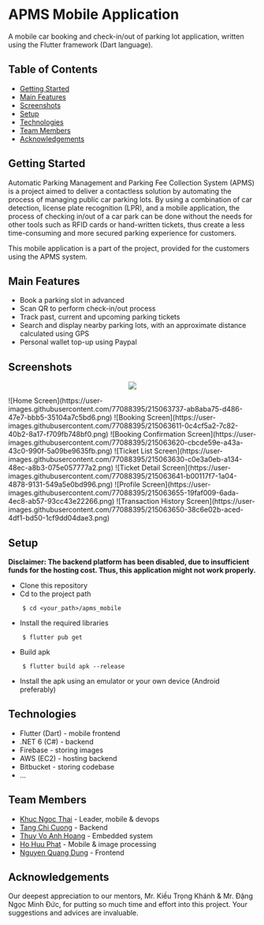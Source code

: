 # APMS Mobile Application

A mobile car booking and check-in/out of parking lot application, written using the Flutter framework (Dart language).

## Table of Contents
- [Getting Started](#getting-started)
- [Main Features](#main-features)
- [Screenshots](#screenshots)
- [Setup](#setup)
- [Technologies](#technologies)
- [Team Members](#team-members)
- [Acknowledgements](#acknowledgements)

## Getting Started
Automatic Parking Management and Parking Fee Collection System (APMS) is a project aimed to deliver a contactless solution by automating the process of managing public car parking lots. By using a combination of car detection, license plate recognition (LPR), and a mobile application, the process of checking in/out of a car park can be done without the needs for other tools such as RFID cards or hand-written tickets, thus create a less time-consuming and more secured parking experience for customers.

This mobile application is a part of the project, provided for the customers using the APMS system. 

## Main Features
- Book a parking slot in advanced
- Scan QR to perform check-in/out process
- Track past, current and upcoming parking tickets
- Search and display nearby parking lots, with an approximate distance calculated using GPS
- Personal wallet top-up using Paypal

## Screenshots
<p align="center">
  <img src="https://user-images.githubusercontent.com/77088395/215063737-ab8aba75-d486-47e7-bbb5-35104a7c5bd6.png" />
</p>
![Home Screen](https://user-images.githubusercontent.com/77088395/215063737-ab8aba75-d486-47e7-bbb5-35104a7c5bd6.png)
![Booking Screen](https://user-images.githubusercontent.com/77088395/215063611-0c4cf5a2-7c82-40b2-8a17-f709fb748bf0.png)
![Booking Confirmation Screen](https://user-images.githubusercontent.com/77088395/215063620-cbcde59e-a43a-43c0-990f-5a09be9635fb.png)
![Ticket List Screen](https://user-images.githubusercontent.com/77088395/215063630-c0e3a0eb-a134-48ec-a8b3-075e057777a2.png)
![Ticket Detail Screen](https://user-images.githubusercontent.com/77088395/215063641-b00117f7-1a04-4878-9131-549a5e0bd996.png)
![Profile Screen](https://user-images.githubusercontent.com/77088395/215063655-19faf009-6ada-4ec8-ab57-93cc43e22266.png)
![Transaction History Screen](https://user-images.githubusercontent.com/77088395/215063650-38c6e02b-aced-4df1-bd50-1cf9dd04dae3.png)

## Setup
**Disclaimer: The backend platform has been disabled, due to insufficient funds for the hosting cost. Thus, this application might not work properly.**
- Clone this repository
- Cd to the project path
```
    $ cd <your_path>/apms_mobile
```
- Install the required libraries
```
    $ flutter pub get
```
- Build apk
```
    $ flutter build apk --release
```
- Install the apk using an emulator or your own device (Android preferably)

## Technologies
- Flutter (Dart) - mobile frontend
- .NET 6 (C#) - backend
- Firebase - storing images
- AWS (EC2) - hosting backend
- Bitbucket - storing codebase
- ...

## Team Members
- [Khuc Ngoc Thai](https://github.com/Benjamin271201) - Leader, mobile & devops
- [Tang Chi Cuong](https://github.com/chicuong223) - Backend
- [Thuy Vo Anh Hoang](https://github.com/HoangTVA) - Embedded system
- [Ho Huu Phat](https://github.com/idark2004) - Mobile & image processing 
- [Nguyen Quang Dung](https://github.com/Wolf1910) - Frontend

## Acknowledgements
Our deepest appreciation to our mentors, Mr. Kiều Trọng Khánh & Mr. Đặng Ngọc Minh Đức, for putting so much time and effort into this project. Your suggestions and advices are invaluable.





